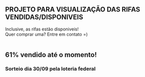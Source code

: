 ## PROJETO PARA VISUALIZAÇÃO DAS RIFAS VENDIDAS/DISPONIVEIS
Inclusive, as rifas estão disponiveis!<br/>
Quer comprar uma? 
Entre em contato =) <br/><br/>

## 61% vendido até o momento!
### Sorteio dia 30/09 pela loteria federal
